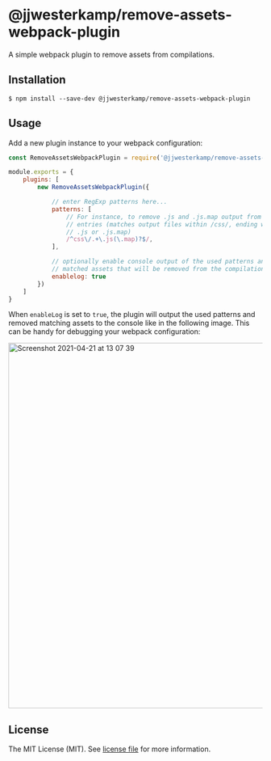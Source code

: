 # @jjwesterkamp/remove-assets-webpack-plugin

A simple webpack plugin to remove assets from compilations.

## Installation

```
$ npm install --save-dev @jjwesterkamp/remove-assets-webpack-plugin
```

## Usage

Add a new plugin instance to your webpack configuration:

```javascript
const RemoveAssetsWebpackPlugin = require('@jjwesterkamp/remove-assets-webpack-plugin');

module.exports = {
    plugins: [
        new RemoveAssetsWebpackPlugin({

            // enter RegExp patterns here...
            patterns: [
                // For instance, to remove .js and .js.map output from CSS
                // entries (matches output files within /css/, ending with
                // .js or .js.map)
                /^css\/.+\.js(\.map)?$/,
            ],

            // optionally enable console output of the used patterns and
            // matched assets that will be removed from the compilation.
            enablelog: true
        })
    ]
}
```

When `enableLog` is set to `true`, the plugin will output the used patterns and removed matching assets to the console like in the following image.
This can be handy for debugging your webpack configuration:

<img width="723" alt="Screenshot 2021-04-21 at 13 07 39" src="https://user-images.githubusercontent.com/12270687/115546240-1032cb80-a2a5-11eb-8c62-5b627ed8bc04.png">

## License

The MIT License (MIT). See [license file] for more information.

[license file]: https://github.com/JJWesterkamp/remove-assets-webpack-plugin/blob/master/LICENSE
